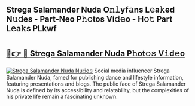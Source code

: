## Strega Salamander Nuda O𝚗𝚕yf𝚊ns L𝚎a𝚔ed N𝚞𝚍es - Part-Neo P𝚑𝚘tos Vi𝚍𝚎o - H𝚘𝚝 Part L𝚎a𝚔s PLkwf

# <h2><a href="http://kf0bvu.oniu.top/?m=Strega+Salamander+Nuda">🔗👉 🔴 Strega Salamander Nuda P𝚑ot𝚘𝚜 V𝚒d𝚎o</a></h2>

[![Strega Salamander Nuda Nu𝚍e𝚜](https://i.imgur.com/0qMVB7G.gif)](http://kf0bvu.oniu.top/?m=Strega+Salamander+Nuda)
Social media influencer Strega Salamander Nuda, famed for publishing dance and lifestyle information, featuring presentations and blogs. The public face of Strega Salamander Nuda is defined by its accessibility and relatability, but the complexities of his private life remain a fascinating unknown.  
